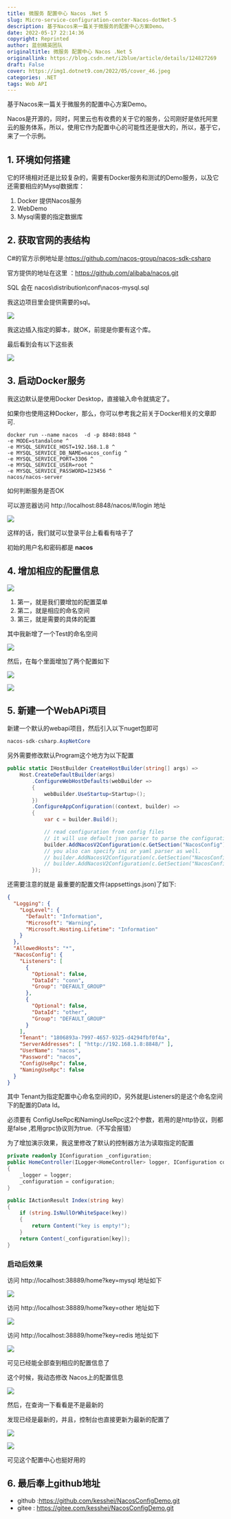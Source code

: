 ```yaml
---
title: 微服务 配置中心 Nacos .Net 5
slug: Micro-service-configuration-center-Nacos-dotNet-5
description: 基于Nacos来一篇关于微服务的配置中心方案Demo。
date: 2022-05-17 22:14:36
copyright: Reprinted
author: 蓝创精英团队
originaltitle: 微服务 配置中心 Nacos .Net 5
originallink: https://blog.csdn.net/i2blue/article/details/124827269
draft: False
cover: https://img1.dotnet9.com/2022/05/cover_46.jpeg
categories: .NET
tags: Web API
---
```


基于Nacos来一篇关于微服务的配置中心方案Demo。

Nacos是开源的，同时，阿里云也有收费的关于它的服务，公司刚好是依托阿里云的服务体系，所以，使用它作为配置中心的可能性还是很大的，所以，基于它，来了一个示例。

## 1. 环境如何搭建

它的环境相对还是比较复杂的，需要有Docker服务和测试的Demo服务，以及它还需要相应的Mysql数据库：

 1. Docker 提供Nacos服务
 2. WebDemo
 3. Mysql需要的指定数据库

## 2. 获取官网的表结构
C#的官方示例地址是:https://github.com/nacos-group/nacos-sdk-csharp

官方提供的地址在这里 ：https://github.com/alibaba/nacos.git

SQL 会在 nacos\distribution\conf\nacos-mysql.sql 

我这边项目里会提供需要的sql。

![](https://img1.dotnet9.com/2022/05/4601.png)

我这边插入指定的脚本，就OK，前提是你要有这个库。

最后看到会有以下这些表

![](https://img1.dotnet9.com/2022/05/4602.png)


## 3. 启动Docker服务

我这边默认是使用Docker Desktop，直接输入命令就搞定了。

如果你也使用这种Docker，那么，你可以参考我之前关于Docker相关的文章即可.

```shell
docker run --name nacos  -d -p 8848:8848 ^
-e MODE=standalone ^
-e MYSQL_SERVICE_HOST=192.168.1.8 ^
-e MYSQL_SERVICE_DB_NAME=nacos_config ^
-e MYSQL_SERVICE_PORT=3306 ^
-e MYSQL_SERVICE_USER=root ^
-e MYSQL_SERVICE_PASSWORD=123456 ^
nacos/nacos-server
```

如何判断服务是否OK

可以游览器访问   http://localhost:8848/nacos/#/login 地址

![](https://img1.dotnet9.com/2022/05/4603.png)

这样的话，我们就可以登录平台上看看有啥子了

初始的用户名和密码都是 **nacos**

## 4. 增加相应的配置信息

![](https://img1.dotnet9.com/2022/05/4604.png)

 1. 第一，就是我们要增加的配置菜单
 2. 第二，就是相应的命名空间
 3. 第三，就是需要的具体的配置

其中我新增了一个Test的命名空间

![](https://img1.dotnet9.com/2022/05/4605.png)

然后，在每个里面增加了两个配置如下

![](https://img1.dotnet9.com/2022/05/4606.png)

![](https://img1.dotnet9.com/2022/05/4607.png)

## 5. 新建一个WebAPi项目

新建一个默认的webapi项目，然后引入以下nuget包即可

```csharp
nacos-sdk-csharp.AspNetCore
```

另外需要修改默认Program这个地方为以下配置

```csharp
public static IHostBuilder CreateHostBuilder(string[] args) =>
    Host.CreateDefaultBuilder(args)
        .ConfigureWebHostDefaults(webBuilder =>
        {
            webBuilder.UseStartup<Startup>();
        })
        .ConfigureAppConfiguration((context, builder) =>
        {
            var c = builder.Build();

            // read configuration from config files
            // it will use default json parser to parse the configuration store in nacos server.
            builder.AddNacosV2Configuration(c.GetSection("NacosConfig"));
            // you also can specify ini or yaml parser as well.
            // builder.AddNacosV2Configuration(c.GetSection("NacosConfig"), Nacos.IniParser.IniConfigurationStringParser.Instance);
            // builder.AddNacosV2Configuration(c.GetSection("NacosConfig"), Nacos.YamlParser.YamlConfigurationStringParser.Instance);
        });
```

还需要注意的就是 最重要的配置文件(appsettings.json)了如下:

```json
{
  "Logging": {
    "LogLevel": {
      "Default": "Information",
      "Microsoft": "Warning",
      "Microsoft.Hosting.Lifetime": "Information"
    }
  },
  "AllowedHosts": "*",
  "NacosConfig": {
    "Listeners": [
      {
        "Optional": false,
        "DataId": "conn",
        "Group": "DEFAULT_GROUP"
      },
      {
        "Optional": false,
        "DataId": "other",
        "Group": "DEFAULT_GROUP"
      }
    ],
    "Tenant": "1806893a-7997-4657-9325-d4294fbf0f4a",
    "ServerAddresses": [ "http://192.168.1.8:8848/" ],
    "UserName": "nacos",
    "Password": "nacos",
    "ConfigUseRpc": false,
    "NamingUseRpc": false
  }
}
```

其中 Tenant为指定配置中心命名空间的ID，另外就是Listeners的是这个命名空间下的配置的Data Id。

必须要有 ConfigUseRpc和NamingUseRpc这2个参数，若用的是http协议，则都是false ,若用grpc协议则为true.（不写会报错）

为了增加演示效果，我这里修改了默认的控制器方法为读取指定的配置

```csharp
private readonly IConfiguration _configuration;
public HomeController(ILogger<HomeController> logger, IConfiguration configuration)
{
    _logger = logger;
    _configuration = configuration;
}

public IActionResult Index(string key)
{
    if (string.IsNullOrWhiteSpace(key))
    {
        return Content("key is empty!");
    }
    return Content(_configuration[key]);
}

```
### 启动后效果
访问 http://localhost:38889/home?key=mysql 地址如下

![](https://img1.dotnet9.com/2022/05/4608.png)

访问 http://localhost:38889/home?key=other 地址如下

![](https://img1.dotnet9.com/2022/05/4609.png)

访问 http://localhost:38889/home?key=redis 地址如下

![](https://img1.dotnet9.com/2022/05/4610.png)

可见已经能全部查到相应的配置信息了

这个时候，我动态修改 Nacos上的配置信息

![](https://img1.dotnet9.com/2022/05/4611.png)

然后，在查询一下看看是不是最新的

发现已经是最新的，并且，控制台也直接更新为最新的配置了

![](https://img1.dotnet9.com/2022/05/4612.png)

![](https://img1.dotnet9.com/2022/05/4613.png)

可见这个配置中心也挺好用的

## 6. 最后奉上github地址

- github :https://github.com/kesshei/NacosConfigDemo.git
- gitee : https://gitee.com/kesshei/NacosConfigDemo.git

